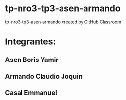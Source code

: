 # tp-nro3-tp3-asen-armando
tp-nro3-tp3-asen-armando created by GitHub Classroom


# Integrantes: 

  ## Asen Boris Yamir  
  ## Armando Claudio Joquin  
  ## Casal Emmanuel
